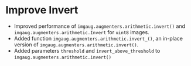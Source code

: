 # Improve Invert

* Improved performance of `imgaug.augmenters.arithmetic.invert()` and
  `imgaug.augmenters.arithmetic.Invert` for `uint8` images.
* Added function `imgaug.augmenters.arithmetic.invert_()`, an in-place version
  of `imgaug.augmenters.arithmetic.invert()`.
* Added parameters `threshold` and `invert_above_threshold` to
  `imgaug.augmenters.arithmetic.invert()`
